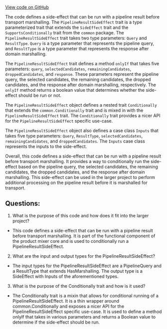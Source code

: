 [View code on GitHub](https://github.com/misbahsy/the-algorithm/product-mixer/core/src/main/scala/com/twitter/product_mixer/core/functional_component/side_effect/PipelineResultSideEffect.scala)

The code defines a side-effect that can be run with a pipeline result before transport marshalling. The `PipelineResultSideEffect` trait is a type parameterized trait that extends the `SideEffect` trait and the `SupportsConditionally` trait from the `common` package. The `PipelineResultSideEffect` trait takes two type parameters: `Query` and `ResultType`. `Query` is a type parameter that represents the pipeline query, and `ResultType` is a type parameter that represents the response after domain marshalling.

The `PipelineResultSideEffect` trait defines a method `onlyIf` that takes five parameters: `query`, `selectedCandidates`, `remainingCandidates`, `droppedCandidates`, and `response`. These parameters represent the pipeline query, the selected candidates, the remaining candidates, the dropped candidates, and the response after domain marshalling, respectively. The `onlyIf` method returns a boolean value that determines whether the side-effect should be run or not.

The `PipelineResultSideEffect` object defines a nested trait `Conditionally` that extends the `common.Conditionally` trait and is mixed in with the `PipelineResultSideEffect` trait. The `Conditionally` trait provides a nicer API for the `PipelineResultSideEffect` specific use-case.

The `PipelineResultSideEffect` object also defines a case class `Inputs` that takes five type parameters: `Query`, `ResultType`, `selectedCandidates`, `remainingCandidates`, and `droppedCandidates`. The `Inputs` case class represents the inputs to the side-effect.

Overall, this code defines a side-effect that can be run with a pipeline result before transport marshalling. It provides a way to conditionally run the side-effect based on the pipeline query, the selected candidates, the remaining candidates, the dropped candidates, and the response after domain marshalling. This side-effect can be used in the larger project to perform additional processing on the pipeline result before it is marshalled for transport.
## Questions: 
 1. What is the purpose of this code and how does it fit into the larger project?
- This code defines a side-effect that can be run with a pipeline result before transport marshalling. It is part of the functional component of the product mixer core and is used to conditionally run a PipelineResultSideEffect.

2. What are the input and output types for the PipelineResultSideEffect?
- The input types for the PipelineResultSideEffect are a PipelineQuery and a ResultType that extends HasMarshalling. The output type is a SideEffect with Inputs of the aforementioned types.

3. What is the purpose of the Conditionally trait and how is it used?
- The Conditionally trait is a mixin that allows for conditional running of a PipelineResultSideEffect. It is a thin wrapper around common.Conditionally and exposes a nicer API for the PipelineResultSideEffect specific use-case. It is used to define a method onlyIf that takes in various parameters and returns a Boolean value to determine if the side-effect should be run.